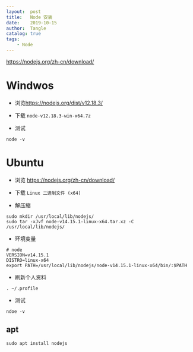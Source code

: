 ```yaml
---
layout:  post
title:   Node 安装
date:    2019-10-15
author:  Tangle
catalog: true
tags:
    - Node
---
```


<https://nodejs.org/zh-cn/download/>

# Windwos

- 浏览<https://nodejs.org/dist/v12.18.3/>

- 下载 `node-v12.18.3-win-x64.7z`

- 测试

```
node -v
```
    
# Ubuntu

- 浏览 <https://nodejs.org/zh-cn/download/>

- 下载 `Linux 二进制文件 (x64)`

- 解压缩

```
sudo mkdir /usr/local/lib/nodejs/
sudo tar -xJvf node-v14.15.1-linux-x64.tar.xz -C /usr/local/lib/nodejs/
```

- 环境变量

```
# node
VERSION=v14.15.1
DISTRO=linux-x64
export PATH=/usr/local/lib/nodejs/node-v14.15.1-linux-x64/bin/:$PATH
```

- 刷新个人资料

```
. ~/.profile
```

- 测试

```
ndoe -v
```

## apt

```
sudo apt install nodejs
```
